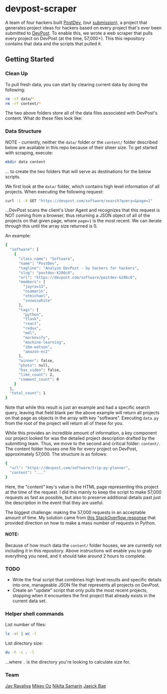 # devpost-scraper

A team of four hackers built [PostDev](https://github.com/otmichael/Idea), (our [submission](https://devpost.com/software/postdev-k286c0)), a project that generates project ideas for hackers based on every project that's ever been submitted to [DevPost](https://devpost.com). To enable this, we wrote a web scraper that pulls every project on DevPost (at the time, 57,000+). This this repository contains that data and the scripts that pulled it. 

## Getting Started

### Clean Up

To pull fresh data, you can start by clearing current data by doing the following:

```sh
rm -rf data/*
rm -rf content/*
```

The two above folders store all of the data files associated with DevPost's content. What do these files look like:

### Data Structure

NOTE - currently, neither the `data/` folder or the `content/` folder described below are available in this repo because of their sheer size. To get started with scraping, execute:

```sh
mkdir data content
```

... to create the two folders that will serve as destinations for the below scripts.

We first look at the `data/` folder, which contains high level information of all projects. When executing the following request:

```sh
curl -i -X GET "https://devpost.com/software/search?query=&page=1"
```

...DevPost scans the client's User Agent and recognizes that this request is NOT coming from a browser, thus returning a JSON object of all of the projects on that given page, where `page=1` is the most recent. We can iterate through this until the array size returned is 0.

An example:

```sh
{
  "software": [
    {
      "class_name": "Software",
      "name": "PostDev",
      "tagline": "Analyze DevPost - by hackers for hackers",
      "slug": "postdev-k286c0",
      "url": "https://devpost.com/software/postdev-k286c0",
      "members": [
        "jayrav13",
        "nsamarin",
        "otmichael",
        "snowiswhite"
      ],
      "tags": [
        "python",
        "flask",
        "react",
        "redux",
        "mdl",
        "markovify",
        "machine-learning",
        "ibm-watson",
        "amazon-ec2"
      ],
      "winner": false,
      "photo": null,
      "has_video": false,
      "like_count": 2,
      "comment_count": 0
    }
  ],
  "total_count": 1
}
```

Note that while this result is just an example and had a specific search query, leaving that field blank per the above example will return all projects on that page as objects in the array with key "software". Executing `data.py` from the root of the project will return all of these for you.

While this provides an incredible amount of information, a key component our project looked for was the detailed project description drafted by the submitting team. Thus, we move to the second and critical folder: `content/`. The content folder houses one file for every project on DevPost, approximately 57,000. The structure is as follows:

```sh
{
  "url": "https://devpost.com/software/trip-py-planner",
  "content": "..."
}
```

Here, the "content" key's value is the HTML page representing this project at the time of the request. I did this mainly to keep the script to make 57,000 requests as fast as possible, but also to preserve additional details past just the description in the event that they are useful.

The biggest challenge: making the 57,000 requests in an acceptable amount of time. My solution came from [this StackOverflow response](http://stackoverflow.com/questions/2632520/what-is-the-fastest-way-to-send-100-000-http-requests-in-python) that provided direction on how to make a mass number of requests in Python.

#### NOTE:

Because of how much data the `content/` folder houses, we are currently not including it in this repository. Above instructions will enable you to grab everything you need, and it should take around 2 hours to complete.

### TODO
- Write the final script that combines high level results and specific details into one, manageable JSON file that represents all projects on DevPost.
- Create an "update" script that only pulls the most recent projects, stopping when it encounters the first project that already exists in the current data set.

### Helper shell commands

List number of files:

```sh
ls -al | wc -l
```

List directory size:

```sh
du -h -c . -l
```

...where `.` is the directory you're looking to calculate size for.

### Team

[Jay Ravaliya](https://github.com/jayrav13)
[Mikey Oz](https://github.com/otmichael)
[Nikita Samarin](https://github.com/nsamarin)
[Jaeick Bae](https://github.com/jibae2)

